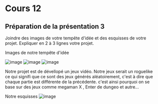 # Cours 12
## Préparation de la présentation 3 
Joindre des images de votre tempête d'idée et des esquisses de votre projet. Expliquer en 2 à 3 lignes votre projet. 


Images de notre tempête d'idée


![image](https://user-images.githubusercontent.com/112189383/206737490-530e36a6-05b4-4306-90cb-8a619273ea4e.png)
![image](https://user-images.githubusercontent.com/112189383/206737540-21d8a98d-58b5-483c-8af7-86478a2062c5.png)
![image](https://user-images.githubusercontent.com/112189383/206737617-4707681d-18d4-473e-9108-97f49512129a.png)

Notre projet est de dévellopé un jeux vidéo.
Notre jeux serait un roguelike ce qui signifi que ce sont des jeux générés aléatoirement, c'est à dire que chaque partie est différente de la précédente.
c'est ainsi pourquoi on se base sur des jeux comme megaman X , Enter de dungeo et autre...


Notre esquisses
![image](https://user-images.githubusercontent.com/112189383/206735095-a49e0cfe-f750-4a94-987f-f123f70deecc.png)
